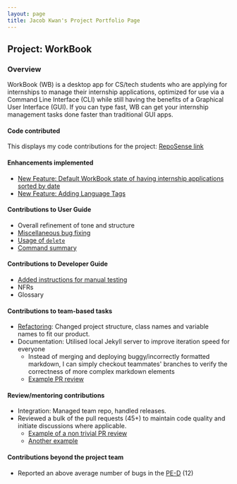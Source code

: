 ```yaml
---
layout: page
title: Jacob Kwan's Project Portfolio Page
---
```


## Project: WorkBook

### Overview

WorkBook (WB) is a desktop app for CS/tech students who are applying for internships to manage their internship applications, optimized for use via a Command Line Interface (CLI) while still having the benefits of a Graphical User Interface (GUI). If you can type fast, WB can get your internship management tasks done faster than traditional GUI apps.

#### Code contributed

This displays my code contributions for the project: [RepoSense link](https://nus-cs2103-ay2223s1.github.io/tp-dashboard/?search=jacobkwan&breakdown=true)

#### Enhancements implemented
- [New Feature: Default WorkBook state of having internship applications sorted by date](https://github.com/AY2223S1-CS2103T-T10-3/tp/pull/83) 
- [New Feature: Adding Language Tags](https://github.com/AY2223S1-CS2103T-T10-3/tp/pull/89)

#### Contributions to User Guide
- Overall refinement of tone and structure
- [Miscellaneous bug fixing](https://github.com/AY2223S1-CS2103T-T10-3/tp/pull/167)
- [Usage of `delete`](https://github.com/AY2223S1-CS2103T-T10-3/tp/pull/38)
- [Command summary](https://github.com/AY2223S1-CS2103T-T10-3/tp/pull/100/files)

#### Contributions to Developer Guide
- [Added instructions for manual testing](https://github.com/AY2223S1-CS2103T-T10-3/tp/pull/173)
- NFRs
- Glossary

#### Contributions to team-based tasks
- [Refactoring](https://github.com/AY2223S1-CS2103T-T10-3/tp/pull/53): Changed project structure, class names and variable names to fit our product.
- Documentation: Utilised local Jekyll server to improve iteration speed for everyone
    - Instead of merging and deploying buggy/incorrectly formatted markdown, I can simply checkout teammates' branches to verify the correctness of more complex markdown elements
    - [Example PR review](https://github.com/AY2223S1-CS2103T-T10-3/tp/pull/170)

#### Review/mentoring contributions
- Integration: Managed team repo, handled releases.
- Reviewed a bulk of the pull requests (45+) to maintain code quality and initiate discussions where applicable.
    - [Example of a non trivial PR review](https://github.com/AY2223S1-CS2103T-T10-3/tp/pull/87)
    - [Another example](https://github.com/AY2223S1-CS2103T-T10-3/tp/pull/152)

#### Contributions beyond the project team
- Reported an above average number of bugs in the [PE-D](https://github.com/jacobkwan/ped/issues) (12)
